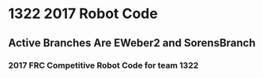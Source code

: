# 1322 2017 Robot Code
## Active Branches Are EWeber2 and SorensBranch
### 2017 FRC Competitive Robot Code for team 1322
